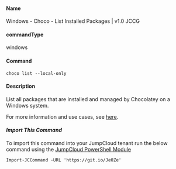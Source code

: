 #### Name

Windows - Choco - List Installed Packages | v1.0 JCCG

#### commandType

windows

#### Command

```
choco list --local-only
```

#### Description

List all packages that are installed and managed by Chocolatey on a Windows system.

For more information and use cases, see [here](https://chocolatey.org/docs/commands-list).

#### *Import This Command*

To import this command into your JumpCloud tenant run the below command using the [JumpCloud PowerShell Module](https://github.com/TheJumpCloud/support/wiki/Installing-the-JumpCloud-PowerShell-Module)

```
Import-JCCommand -URL 'https://git.io/Je0Ze'
